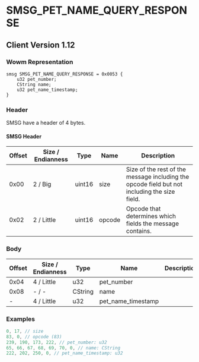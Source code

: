 # SMSG_PET_NAME_QUERY_RESPONSE
## Client Version 1.12

### Wowm Representation
```rust,ignore
smsg SMSG_PET_NAME_QUERY_RESPONSE = 0x0053 {
    u32 pet_number;
    CString name;
    u32 pet_name_timestamp;
}
```
### Header
SMSG have a header of 4 bytes.

#### SMSG Header
| Offset | Size / Endianness | Type   | Name   | Description |
| ------ | ----------------- | ------ | ------ | ----------- |
| 0x00   | 2 / Big           | uint16 | size   | Size of the rest of the message including the opcode field but not including the size field.|
| 0x02   | 2 / Little        | uint16 | opcode | Opcode that determines which fields the message contains.|
### Body
| Offset | Size / Endianness | Type | Name | Description |
| ------ | ----------------- | ---- | ---- | ----------- |
| 0x04 | 4 / Little | u32 | pet_number |  |
| 0x08 | - / - | CString | name |  |
| - | 4 / Little | u32 | pet_name_timestamp |  |
### Examples
```c
0, 17, // size
83, 0, // opcode (83)
239, 190, 173, 222, // pet_number: u32
65, 66, 67, 68, 69, 70, 0, // name: CString
222, 202, 250, 0, // pet_name_timestamp: u32
```
